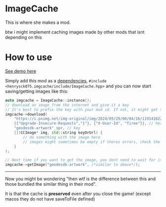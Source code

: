 # ImageCache
This is where she makes a mod.

btw i might implement caching images made by other mods that isnt depending on this

# How to use
[See demo here](https://youtu.be/H8r-xMHN25Y)

Simply add this mod as a [dependencies](https://docs.geode-sdk.org/mods/dependencies), `#include <henrysck075.imgcache/include/ImageCache.hpp>` and you can now start saving/getting images like this:
```cpp
auto imgcache = ImageCache::instance();
// download an image from the internet and give it a key
// It's best to prefix the key with your mod id. If not, it might get the wrong image!
imgcache->download(
    "https://i.pximg.net/img-original/img/2024/05/29/00/04/16/119141822_p0.png", // url
    {{"Upgrade-Insecure-Requests","1"}, {"X-User-Id", "firee"}}, // headers
    "geodesdk-artwork"_spr, // key
    [](CCImage* img, std::string keyOrUrl) {
        // do something with the image here
        // images might sometimes be empty if theres errors, check the logs if there's any
    }
);

// Next time if you want to get the image, you dont need to wait for it to download the entire thing
imgcache->getImage("geodesdk-artwork", /*similar to above*/);
```

---
Now you might be wondering "then wtf is the difference between this and those bundled the similar thing in their mod".

It is that the cache is **preserved** even after you close the game! (except macos they do not have saveToFile defined)

